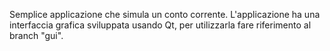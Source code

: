 Semplice applicazione che simula un conto corrente. 
L'applicazione ha una interfaccia grafica sviluppata usando Qt, per utilizzarla fare riferimento al branch "gui".
